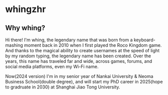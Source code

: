 # whingzhr
## Why whing? 
Hi there! I'm whing, the legendary name that was born from a keyboard-mashing moment back in 2010 when I first played the Roco Kingdom game. And thanks to the magical ability to create usernames at the speed of light by my random typing, the legendary name has been created. Over the years, this name has traveled far and wide, across games, forums, and social media platforms, even my Wi-Fi name.

Now(2024 version) I'm in my senior year of Nankai University & Neoma Business School(double degree), and will start my PhD career in 2025(hope to gradruate in 2030) at Shanghai Jiao Tong University.
